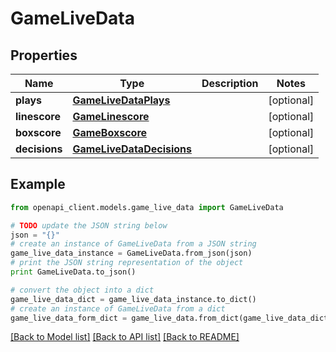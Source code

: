 # GameLiveData


## Properties

Name | Type | Description | Notes
------------ | ------------- | ------------- | -------------
**plays** | [**GameLiveDataPlays**](GameLiveDataPlays.md) |  | [optional] 
**linescore** | [**GameLinescore**](GameLinescore.md) |  | [optional] 
**boxscore** | [**GameBoxscore**](GameBoxscore.md) |  | [optional] 
**decisions** | [**GameLiveDataDecisions**](GameLiveDataDecisions.md) |  | [optional] 

## Example

```python
from openapi_client.models.game_live_data import GameLiveData

# TODO update the JSON string below
json = "{}"
# create an instance of GameLiveData from a JSON string
game_live_data_instance = GameLiveData.from_json(json)
# print the JSON string representation of the object
print GameLiveData.to_json()

# convert the object into a dict
game_live_data_dict = game_live_data_instance.to_dict()
# create an instance of GameLiveData from a dict
game_live_data_form_dict = game_live_data.from_dict(game_live_data_dict)
```
[[Back to Model list]](../README.md#documentation-for-models) [[Back to API list]](../README.md#documentation-for-api-endpoints) [[Back to README]](../README.md)


